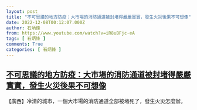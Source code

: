 ```yaml
---
layout: post
title: "不可思議的地方防疫：大市場的消防通道被封堵得嚴嚴實實，發生火災後果不可想像"
date: 2022-12-08T00:12:07.000Z
author: 石炳鋒
from: https://www.youtube.com/watch?v=iR8uBFjc-eA
tags: [ 石炳锋 ]
comments: True
categories: [ 石炳锋 ]
---
```

<!--1670458327000-->
[不可思議的地方防疫：大市場的消防通道被封堵得嚴嚴實實，發生火災後果不可想像](https://www.youtube.com/watch?v=iR8uBFjc-eA)
------

<div>
【廣西】冷清的城市，一個大市場的消防通道全部被堵死了，發生火災怎麼辦。
</div>
